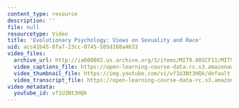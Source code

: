 ```yaml
---
content_type: resource
description: ''
file: null
resourcetype: Video
title: 'Evolutionary Psychology: Views on Sexuality and Race'
uid: acc41b45-8fa7-23cc-0745-585d168a4633
video_files:
  archive_url: http://ia600802.us.archive.org/3/items/MIT9.00SCF11/MIT9_00SCF11_lec24_300k.mp4
  video_captions_file: https://open-learning-course-data-rc.s3.amazonaws.com/9-00sc-introduction-to-psychology-fall-2011/fda4d50d71b05ca3a59b47217c9c0313_vf1U3Nt3HQk.vtt
  video_thumbnail_file: https://img.youtube.com/vi/vf1U3Nt3HQk/default.jpg
  video_transcript_file: https://open-learning-course-data-rc.s3.amazonaws.com/9-00sc-introduction-to-psychology-fall-2011/9657df97da6fe4cd73d7daaf5738df46_vf1U3Nt3HQk.pdf
video_metadata:
  youtube_id: vf1U3Nt3HQk
---
```

